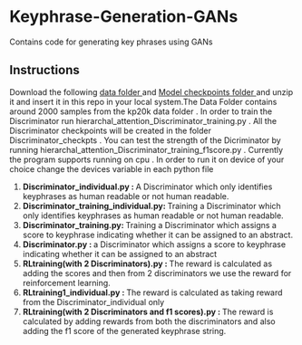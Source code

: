 # Keyphrase-Generation-GANs
Contains code for generating key phrases using GANs

## Instructions 
Download the following <a href="https://drive.google.com/drive/folders/1YIJOAAR8rK8oiAfPK-5aJwgwlmw0uie_?usp=sharing"> data folder </a> and <a href="https://drive.google.com/drive/folders/1jGLB30qPVh7q-ozbSL5ye_ZLtj5jfDiy?usp=sharing-"> Model checkpoints folder </a> and unzip it and insert it in this repo in your local system.The Data Folder contains around 2000 samples from the kp20k data folder . In order to train the Discriminator run hierarchal_attention_Discriminator_training.py . All the Discriminator checkpoints will be created in the folder Discriminator_checkpts . You can test the strength of the Dicriminator by running hierarchal_attention_Discriminator_training_f1score.py . Currently the program supports running on cpu . In order to run it on device of your choice change the devices variable in each python file


<ol>

<li> <b> Discriminator_individual.py : </b> A Discriminator which only identifies keyphrases as human readable or not human readable.</li>

<li> <b> Discriminator_training_individual.py: </b> Training a Discriminator which only identifies keyphrases as human readable or not human readable.</li>

<li> <b> Discriminator_training.py: </b> Training a Discriminator which assigns a score to keyphrase indicating whether it can be assigned to an abstract. </li>

<li> <b> Discriminator.py : </b> a Discriminator which assigns a score to keyphrase indicating whether it can be assigned to an abstract </li>

<li> <b>RLtraining(with 2 Discriminators).py : </b> The reward is calculated as adding the scores and then  from 2 discriminators we use the reward for reinforcement learning. </li>

<li> <b> RLtraining1_individual.py : </b> The reward is calculated as taking reward from the Discriminator_individual only </li>

<li> <b> RLtraining(with 2 Discriminators and f1 scores).py : </b> The reward is calculated by adding rewards from both the discriminators and also adding the f1 score of the generated keyphrase string. </li>
</ol>
